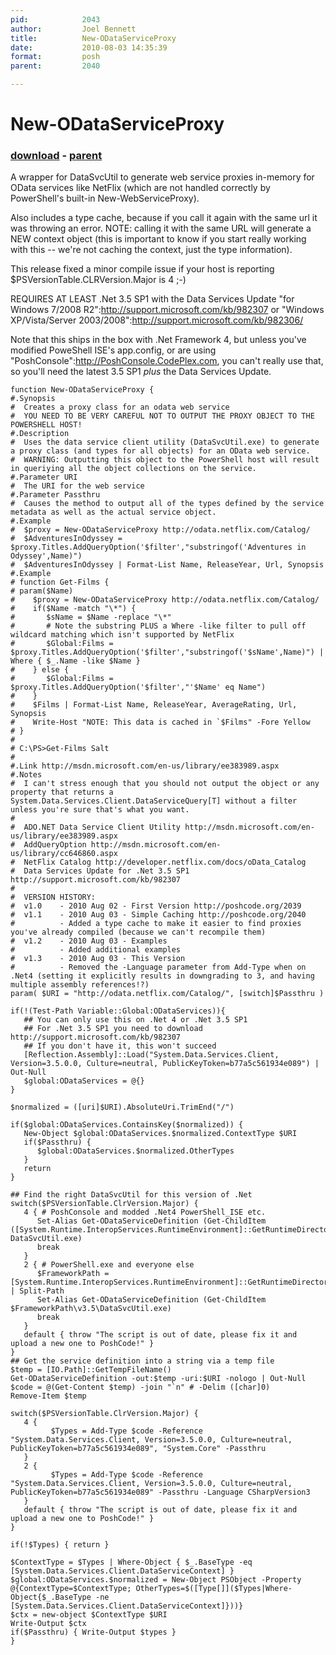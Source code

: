 ```yaml
---
pid:            2043
author:         Joel Bennett
title:          New-ODataServiceProxy
date:           2010-08-03 14:35:39
format:         posh
parent:         2040

---
```


# New-ODataServiceProxy

### [download](//scripts/2043.ps1) - [parent](//scripts/2040.md)

A wrapper for DataSvcUtil to generate web service proxies in-memory for OData services like NetFlix (which are not handled correctly by PowerShell's built-in New-WebServiceProxy). 

Also includes a type cache, because if you call it again with the same url it was throwing an error. NOTE: calling it with the same URL will generate a NEW context object (this is important to know if you start really working with this -- we're not caching the context, just the type information).

This release fixed a minor compile issue if your host is reporting $PSVersionTable.CLRVersion.Major is 4 ;-)

REQUIRES AT LEAST .Net 3.5 SP1 with the Data Services Update "for Windows 7/2008 R2":http://support.microsoft.com/kb/982307 or "Windows XP/Vista/Server 2003/2008":http://support.microsoft.com/kb/982306/

Note that this ships in the box with .Net Framework 4, but unless you've modified PoweShell ISE's app.config, or are using "PoshConsole":http://PoshConsole.CodePlex.com, you can't really use that, so you'll need the latest 3.5 SP1 *plus* the Data Services Update.

```posh
function New-ODataServiceProxy {
#.Synopsis
#  Creates a proxy class for an odata web service
#  YOU NEED TO BE VERY CAREFUL NOT TO OUTPUT THE PROXY OBJECT TO THE POWERSHELL HOST!
#.Description 
#  Uses the data service client utility (DataSvcUtil.exe) to generate a proxy class (and types for all objects) for an OData web service. 
#  WARNING: Outputting this object to the PowerShell host will result in queriying all the object collections on the service.
#.Parameter URI
#  The URI for the web service
#.Parameter Passthru
#  Causes the method to output all of the types defined by the service metadata as well as the actual service object.
#.Example
#  $proxy = New-ODataServiceProxy http://odata.netflix.com/Catalog/
#  $AdventuresInOdyssey = $proxy.Titles.AddQueryOption('$filter',"substringof('Adventures in Odyssey',Name)")
#  $AdventuresInOdyssey | Format-List Name, ReleaseYear, Url, Synopsis
#.Example
# function Get-Films {
# param($Name)
#    $proxy = New-ODataServiceProxy http://odata.netflix.com/Catalog/
#    if($Name -match "\*") {
#       $sName = $Name -replace "\*" 
#       # Note the substring PLUS a Where -like filter to pull off wildcard matching which isn't supported by NetFlix
#       $Global:Films = $proxy.Titles.AddQueryOption('$filter',"substringof('$sName',Name)") | Where { $_.Name -like $Name }
#    } else {
#       $Global:Films = $proxy.Titles.AddQueryOption('$filter',"'$Name' eq Name")
#    }
#    $Films | Format-List Name, ReleaseYear, AverageRating, Url, Synopsis
#    Write-Host "NOTE: This data is cached in `$Films" -Fore Yellow
# }
# 
# C:\PS>Get-Films Salt
#
#.Link http://msdn.microsoft.com/en-us/library/ee383989.aspx
#.Notes
#  I can't stress enough that you should not output the object or any property that returns a System.Data.Services.Client.DataServiceQuery[T] without a filter unless you're sure that's what you want.
#
#  ADO.NET Data Service Client Utility http://msdn.microsoft.com/en-us/library/ee383989.aspx
#  AddQueryOption http://msdn.microsoft.com/en-us/library/cc646860.aspx
#  NetFlix Catalog http://developer.netflix.com/docs/oData_Catalog
#  Data Services Update for .Net 3.5 SP1 http://support.microsoft.com/kb/982307
#
#  VERSION HISTORY:
#  v1.0    - 2010 Aug 02 - First Version http://poshcode.org/2039
#  v1.1    - 2010 Aug 03 - Simple Caching http://poshcode.org/2040
#          - Added a type cache to make it easier to find proxies you've already compiled (because we can't recompile them)
#  v1.2    - 2010 Aug 03 - Examples
#          - Added additional examples 
#  v1.3    - 2010 Aug 03 - This Version
#          - Removed the -Language parameter from Add-Type when on .Net4 (setting it explicitly results in downgrading to 3, and having multiple assembly references!?)
param( $URI = "http://odata.netflix.com/Catalog/", [switch]$Passthru )

if(!(Test-Path Variable::Global:ODataServices)){
   ## You can only use this on .Net 4 or .Net 3.5 SP1 
   ## For .Net 3.5 SP1 you need to download http://support.microsoft.com/kb/982307
   ## If you don't have it, this won't succeed
   [Reflection.Assembly]::Load("System.Data.Services.Client, Version=3.5.0.0, Culture=neutral, PublicKeyToken=b77a5c561934e089") | Out-Null
   $global:ODataServices = @{}
}

$normalized = ([uri]$URI).AbsoluteUri.TrimEnd("/") 

if($global:ODataServices.ContainsKey($normalized)) {
   New-Object $global:ODataServices.$normalized.ContextType $URI
   if($Passthru) {
      $global:ODataServices.$normalized.OtherTypes
   }
   return
}

## Find the right DataSvcUtil for this version of .Net
switch($PSVersionTable.ClrVersion.Major) {
   4 { # PoshConsole and modded .Net4 PowerShell_ISE etc.
      Set-Alias Get-ODataServiceDefinition (Get-ChildItem ([System.Runtime.InteropServices.RuntimeEnvironment]::GetRuntimeDirectory())  DataSvcUtil.exe)
      break
   }
   2 { # PowerShell.exe and everyone else
      $FrameworkPath = [System.Runtime.InteropServices.RuntimeEnvironment]::GetRuntimeDirectory() | Split-Path
      Set-Alias Get-ODataServiceDefinition (Get-ChildItem $FrameworkPath\v3.5\DataSvcUtil.exe)
      break
   }
   default { throw "The script is out of date, please fix it and upload a new one to PoshCode!" }   
}
## Get the service definition into a string via a temp file
$temp = [IO.Path]::GetTempFileName()
Get-ODataServiceDefinition -out:$temp -uri:$URI -nologo | Out-Null
$code = @(Get-Content $temp) -join "`n" # -Delim ([char]0)
Remove-Item $temp

switch($PSVersionTable.ClrVersion.Major) {
   4 { 
         $Types = Add-Type $code -Reference "System.Data.Services.Client, Version=3.5.0.0, Culture=neutral, PublicKeyToken=b77a5c561934e089", "System.Core" -Passthru
   }
   2 {
         $Types = Add-Type $code -Reference "System.Data.Services.Client, Version=3.5.0.0, Culture=neutral, PublicKeyToken=b77a5c561934e089" -Passthru -Language CSharpVersion3 
   }
   default { throw "The script is out of date, please fix it and upload a new one to PoshCode!" }   
}

if(!$Types) { return }

$ContextType = $Types | Where-Object { $_.BaseType -eq [System.Data.Services.Client.DataServiceContext] }
$global:ODataServices.$normalized = New-Object PSObject -Property @{ContextType=$ContextType; OtherTypes=$([Type[]]($Types|Where-Object{$_.BaseType -ne [System.Data.Services.Client.DataServiceContext]}))}
$ctx = new-object $ContextType $URI
Write-Output $ctx
if($Passthru) { Write-Output $types }
}

```

